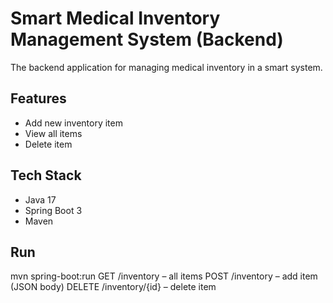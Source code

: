 # Smart Medical Inventory Management System (Backend)

The backend application for managing medical inventory in a smart system.

## Features
- Add new inventory item
- View all items
- Delete item

## Tech Stack
- Java 17
- Spring Boot 3
- Maven

## Run
mvn spring-boot:run
GET /inventory – all items
POST /inventory – add item (JSON body)
DELETE /inventory/{id} – delete item
